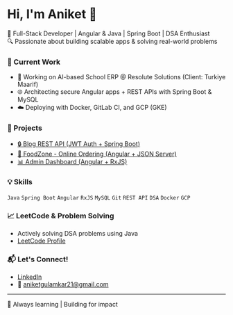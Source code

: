 # Hi, I'm Aniket 👋

🚀 Full-Stack Developer | Angular & Java | Spring Boot | DSA Enthusiast  
🔍 Passionate about building scalable apps & solving real-world problems

### 💼 Current Work
- 🏢 Working on AI-based School ERP @ Resolute Solutions (Client: Turkiye Maarif)
- 🌐 Architecting secure Angular apps + REST APIs with Spring Boot & MySQL
- ☁️ Deploying with Docker, GitLab CI, and GCP (GKE)

### 📌 Projects
- [🔒 Blog REST API (JWT Auth + Spring Boot)](https://github.com/akg9119/blog-rest-api)
- [🍕 FoodZone - Online Ordering (Angular + JSON Server)](https://github.com/akg9119/foodzone)
- [📊 Admin Dashboard (Angular + RxJS)](https://github.com/akg9119/admin-dashboard)

### 💡 Skills
`Java` `Spring Boot` `Angular` `RxJS` `MySQL` `Git` `REST API` `DSA` `Docker` `GCP`

### 📈 LeetCode & Problem Solving
- Actively solving DSA problems using Java
- [LeetCode Profile](https://leetcode.com/u/AniketGulamkar/)

### 📬 Let's Connect!
- [LinkedIn](https://www.linkedin.com/in/aniket-gulamkar-6b446b189/)
- 📧 aniketgulamkar21@gmail.com

---
💙 Always learning | Building for impact 
